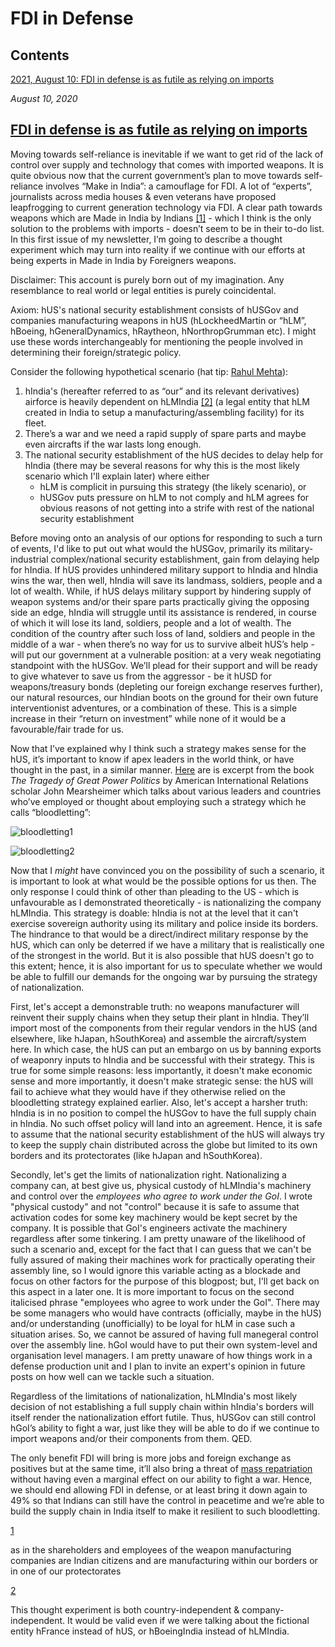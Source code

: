 # FDI in Defense

## Contents
[2021, August 10: FDI in defense is as futile as relying on imports](2021August10)

<i> August 10, 2020 </i>

## [FDI in defense is as futile as relying on imports](#2021August10)

Moving towards self-reliance is inevitable if we want to get rid of the lack of control over supply and technology that comes with imported weapons. It is quite obvious now that the current government’s plan to move towards self-reliance involves “Make in India”: a camouflage for FDI. A lot of “experts”, journalists across media houses & even veterans have proposed leapfrogging to current generation technology via FDI. A clear path towards weapons which are Made in India by Indians [[1]](#footnote-1) - which I think is the only solution to the problems with imports - doesn’t seem to be in their to-do list. In this first issue of my newsletter, I’m going to describe a thought experiment which may turn into reality if we continue with our efforts at being experts in Made in India by Foreigners weapons.

Disclaimer: This account is purely born out of my imagination. Any resemblance to real world or legal entities is purely coincidental.

Axiom: hUS's national security establishment consists of hUSGov and companies manufacturing weapons in hUS (hLockheedMartin or “hLM”, hBoeing, hGeneralDynamics, hRaytheon, hNorthropGrumman etc). I might use these words interchangeably for mentioning the people involved in determining their foreign/strategic policy.

Consider the following hypothetical scenario (hat tip: [Rahul Mehta](https://twitter.com/MehtaRahulC)):

1. hIndia's (hereafter referred to as “our” and its relevant derivatives) airforce is heavily dependent on hLMIndia [[2]](#footnote-2) (a legal entity that hLM created in India to setup a manufacturing/assembling facility) for its fleet. 
2. There’s a war and we need a rapid supply of spare parts and maybe even aircrafts if the war lasts long enough.
3. The national security establishment of the hUS decides to delay help for hIndia (there may be several reasons for why this is the most likely scenario which I'll explain later) where either 
   - hLM is complicit in pursuing this strategy (the likely scenario), or
   - hUSGov puts pressure on hLM to not comply and hLM agrees for obvious reasons of not getting into a strife with rest of the national security establishment

Before moving onto an analysis of our options for responding to such a turn of events, I'd like to put out what would the hUSGov, primarily its military-industrial complex/national security establishment, gain from delaying help for hIndia. If hUS provides unhindered military support to hIndia and hIndia wins the war, then well, hIndia will save its landmass, soldiers, people and a lot of wealth. While, if hUS delays military support by hindering supply of weapon systems and/or their spare parts practically giving the opposing side an edge, hIndia will struggle until its assistance is rendered, in course of which it will lose its land, soldiers, people and a lot of wealth. The condition of the country after such loss of land, soldiers and people in the middle of a war - when there’s no way for us to survive albeit hUS’s help - will put our government at a vulnerable position: at a very weak negotiating standpoint with the hUSGov. We’ll plead for their support and will be ready to give whatever to save us from the aggressor - be it hUSD for weapons/treasury bonds (depleting our foreign exchange reserves further), our natural resources, our hIndian boots on the ground for their own future interventionist adventures, or a combination of these. This is a simple increase in their “return on investment” while none of it would be a favourable/fair trade for us. 

Now that I’ve explained why I think such a strategy makes sense for the hUS, it’s important to know if apex leaders in the world think, or have thought in the past, in a similar manner. [Here](https://archive.org/details/tragedyofgreatpo00mear/page/154) are is excerpt from the book *The Tragedy of Great Power Politics* by American International Relations scholar John Mearsheimer which talks about various leaders and countries who’ve employed or thought about employing such a strategy which he calls “bloodletting”:

![bloodletting1](bloodletting1.png)

![bloodletting2](bloodletting2.png)

Now that I *might* have convinced you on the possibility of such a scenario, it is important to look at what would be the possible options for us then. The only response I could think of other than pleading to the US - which is unfavourable as I demonstrated theoretically - is nationalizing the company hLMIndia. This strategy is doable: hIndia is not at the level that it can't exercise sovereign authority using its military and police inside its borders. The hindrance to that would be a direct/indirect military response by the hUS, which can only be deterred if we have a military that is realistically one of the strongest in the world. But it is also possible that hUS doesn't go to this extent; hence, it is also important for us to speculate whether we would be able to fulfill our demands for the ongoing war by pursuing the strategy of nationalization.

First, let's accept a demonstrable truth: no weapons manufacturer will reinvent their supply chains when they setup their plant in hIndia. They’ll import most of the components from their regular vendors in the hUS (and elsewhere, like hJapan, hSouthKorea) and assemble the aircraft/system here. In which case, the hUS can put an embargo on us by banning exports of weaponry inputs to hIndia and be successful with their strategy. This is true for some simple reasons: less importantly, it doesn't make economic sense and more importantly, it doesn't make strategic sense: the hUS will fail to achieve what they would have if they otherwise relied on the bloodletting strategy explained earlier. Also, let's accept a harsher truth: hIndia is in no position to compel the hUSGov to have the full supply chain in hIndia. No such offset policy will land into an agreement. Hence, it is safe to assume that the national security establishment of the hUS will always try to keep the supply chain distributed across the globe but limited to its own borders and its protectorates (like hJapan and hSouthKorea).

Secondly, let's get the limits of nationalization right. Nationalizing a company can, at best give us, physical custody of hLMIndia's machinery and control over the *employees who agree to work under the GoI*. I wrote "physical custody" and not "control" because it is safe to assume that activation codes for some key machinery would be kept secret by the company. It is possible that GoI's engineers activate the machinery regardless after some tinkering. I am pretty unaware of the likelihood of such a scenario and, except for the fact that I can guess that we can't be fully assured of making their machines work for practically operating their assembly line, so I would ignore this variable acting as a blockade and focus on other factors for the purpose of this blogpost; but, I'll get back on this aspect in a later one. It is more important to focus on the second italicised phrase "employees who agree to work under the GoI". There may be some managers who would have contracts (officially, maybe in the hUS) and/or understanding (unofficially) to be loyal for hLM in case such a situation arises. So, we cannot be assured of having full manegeral control over the assembly line. hGoI would have to put their own system-level and organisation level managers. I am pretty unaware of how things work in a defense production unit and I plan to invite an expert's opinion in future posts on how well can we tackle such a situation.

Regardless of the limitations of nationalization, hLMIndia's most likely decision of not establishing a full supply chain within hIndia's borders will itself render the nationalization effort futile. Thus, hUSGov can still control hGoI’s ability to fight a war, just like they will be able to do if we continue to import weapons and/or their components from them. QED.

The only benefit FDI will bring is more jobs and foreign exchange as positives but at the same time, it’ll also bring a threat of [mass repatriation](https://youtu.be/O89CvcyCjhw) without having even a marginal effect on our ability to fight a war. Hence, we should end allowing FDI in defense, or at least bring it down again to 49% so that Indians can still have the control in peacetime and we’re able to build the supply chain in India itself to make it resilient to such bloodletting.

[1](#footnote-anchor-1)

as in the shareholders and employees of the weapon manufacturing companies are Indian citizens and are manufacturing within our borders or in one of our protectorates

[2](#footnote-anchor-2)

This thought experiment is both country-independent & company-independent. It would be valid even if we were talking about the fictional entity hFrance instead of hUS, or hBoeingIndia instead of hLMIndia.


